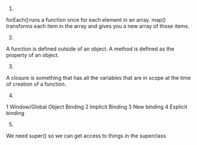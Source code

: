 1.

forEach() runs a function once for each element in an array.
map() transforms each item in the array and gives you a new array of those items.

2.

A function is defined outside of an object.
A method is defined as the property of an object.

3.

A closure is something that has all the variables that are in scope at the time of creation of a function.

4.

  1  Window/Global Object Binding
  2  Implicit Binding
  3  New binding
  4  Explicit binding

5.

We need super() so we can get access to things in the superclass
